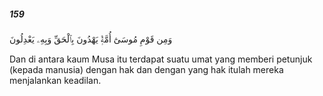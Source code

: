 ##### 159

<span class="ayah">وَمِن قَوْمِ مُوسَىٰٓ أُمَّةٌۭ يَهْدُونَ بِٱلْحَقِّ وَبِهِۦ يَعْدِلُونَ</span>

<span class="ayah_translation">Dan di antara kaum Musa itu terdapat suatu umat yang memberi petunjuk (kepada manusia) dengan hak dan dengan yang hak itulah mereka menjalankan keadilan.</span>
